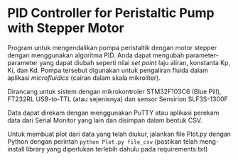 # PID Controller for Peristaltic Pump with Stepper Motor

Program untuk mengendalikan pompa peristaltik dengan motor stepper dengan menggunakan algoritma PID. Anda dapat mengubah parameter-parameter yang dapat diubah seperti nilai *set point* laju aliran, konstanta Kp, Ki, dan Kd. Pompa tersebut digunakan untuk pengaliran fluida dalam aplikasi *microfluidics* (cairan dalam skala mikroliter).

Dirancang untuk sistem dengan mikrokontroler STM32F103C6 (Blue Pill), FT232RL USB-to-TTL (atau sejenisnya) dan sensor Sensirion SLF3S-1300F

Data dapat direkam dengan menggunakan PuTTY atau aplikasi perekam data dari Serial Monitor yang lain dan disimpan dalam bentuk CSV.

Untuk membuat plot dari data yang telah diukur, jalankan file Plot.py dengan Python dengan perintah `python Plot.py file_csv` (pastikan telah meng-install library yang diperlukan terlebih dahulu pada requirements.txt)
